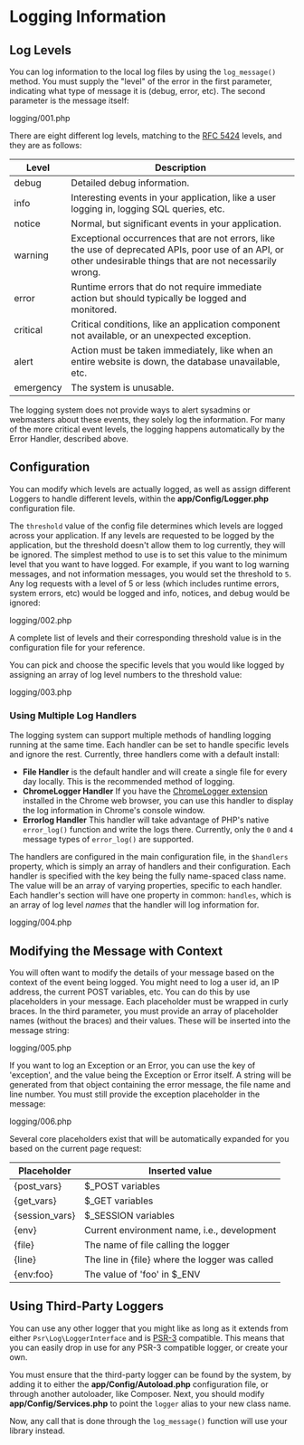 # Logging Information

<div class="contents" local="" depth="2">

</div>

## Log Levels

You can log information to the local log files by using the
`log_message()` method. You must supply the "level" of the error in the
first parameter, indicating what type of message it is (debug, error,
etc). The second parameter is the message itself:

<div class="literalinclude">

logging/001.php

</div>

There are eight different log levels, matching to the [RFC
5424](https://tools.ietf.org/html/rfc5424) levels, and they are as
follows:

| Level     | Description                                                                                                                                                   |
|-----------|---------------------------------------------------------------------------------------------------------------------------------------------------------------|
| debug     | Detailed debug information.                                                                                                                                   |
| info      | Interesting events in your application, like a user logging in, logging SQL queries, etc.                                                                     |
| notice    | Normal, but significant events in your application.                                                                                                           |
| warning   | Exceptional occurrences that are not errors, like the use of deprecated APIs, poor use of an API, or other undesirable things that are not necessarily wrong. |
| error     | Runtime errors that do not require immediate action but should typically be logged and monitored.                                                             |
| critical  | Critical conditions, like an application component not available, or an unexpected exception.                                                                 |
| alert     | Action must be taken immediately, like when an entire website is down, the database unavailable, etc.                                                         |
| emergency | The system is unusable.                                                                                                                                       |

The logging system does not provide ways to alert sysadmins or
webmasters about these events, they solely log the information. For many
of the more critical event levels, the logging happens automatically by
the Error Handler, described above.

## Configuration

You can modify which levels are actually logged, as well as assign
different Loggers to handle different levels, within the
**app/Config/Logger.php** configuration file.

The `threshold` value of the config file determines which levels are
logged across your application. If any levels are requested to be logged
by the application, but the threshold doesn't allow them to log
currently, they will be ignored. The simplest method to use is to set
this value to the minimum level that you want to have logged. For
example, if you want to log warning messages, and not information
messages, you would set the threshold to `5`. Any log requests with a
level of 5 or less (which includes runtime errors, system errors, etc)
would be logged and info, notices, and debug would be ignored:

<div class="literalinclude">

logging/002.php

</div>

A complete list of levels and their corresponding threshold value is in
the configuration file for your reference.

You can pick and choose the specific levels that you would like logged
by assigning an array of log level numbers to the threshold value:

<div class="literalinclude">

logging/003.php

</div>

### Using Multiple Log Handlers

The logging system can support multiple methods of handling logging
running at the same time. Each handler can be set to handle specific
levels and ignore the rest. Currently, three handlers come with a
default install:

- **File Handler** is the default handler and will create a single file
  for every day locally. This is the recommended method of logging.
- **ChromeLogger Handler** If you have the [ChromeLogger
  extension](https://craig.is/writing/chrome-logger) installed in the
  Chrome web browser, you can use this handler to display the log
  information in Chrome's console window.
- **Errorlog Handler** This handler will take advantage of PHP's native
  `error_log()` function and write the logs there. Currently, only the
  `0` and `4` message types of `error_log()` are supported.

The handlers are configured in the main configuration file, in the
`$handlers` property, which is simply an array of handlers and their
configuration. Each handler is specified with the key being the fully
name-spaced class name. The value will be an array of varying
properties, specific to each handler. Each handler's section will have
one property in common: `handles`, which is an array of log level
*names* that the handler will log information for.

<div class="literalinclude">

logging/004.php

</div>

## Modifying the Message with Context

You will often want to modify the details of your message based on the
context of the event being logged. You might need to log a user id, an
IP address, the current POST variables, etc. You can do this by use
placeholders in your message. Each placeholder must be wrapped in curly
braces. In the third parameter, you must provide an array of placeholder
names (without the braces) and their values. These will be inserted into
the message string:

<div class="literalinclude">

logging/005.php

</div>

If you want to log an Exception or an Error, you can use the key of
'exception', and the value being the Exception or Error itself. A string
will be generated from that object containing the error message, the
file name and line number. You must still provide the exception
placeholder in the message:

<div class="literalinclude">

logging/006.php

</div>

Several core placeholders exist that will be automatically expanded for
you based on the current page request:

| Placeholder    | Inserted value                                 |
|----------------|------------------------------------------------|
| {post_vars}    | \$\_POST variables                             |
| {get_vars}     | \$\_GET variables                              |
| {session_vars} | \$\_SESSION variables                          |
| {env}          | Current environment name, i.e., development    |
| {file}         | The name of file calling the logger            |
| {line}         | The line in {file} where the logger was called |
| {env:foo}      | The value of 'foo' in \$\_ENV                  |

## Using Third-Party Loggers

You can use any other logger that you might like as long as it extends
from either `Psr\Log\LoggerInterface` and is
[PSR-3](https://www.php-fig.org/psr/psr-3/) compatible. This means that
you can easily drop in use for any PSR-3 compatible logger, or create
your own.

You must ensure that the third-party logger can be found by the system,
by adding it to either the **app/Config/Autoload.php** configuration
file, or through another autoloader, like Composer. Next, you should
modify **app/Config/Services.php** to point the `logger` alias to your
new class name.

Now, any call that is done through the `log_message()` function will use
your library instead.
